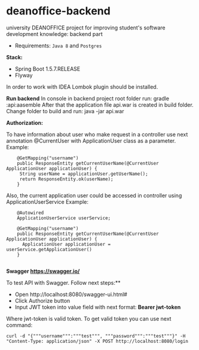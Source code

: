 # deanoffice-backend
university DEANOFFICE project for improving student's software development knowledge: backend part

* Requirements: `Java 8` and `Postgres`

**Stack:**
- Spring Boot 1.5.7.RELEASE
- Flyway

In order to work with IDEA Lombok plugin should be installed.

**Run backend**
In console in backend project root folder run:
gradle :api:aasemble
After that the application file api.war is created in build folder. Change folder to build and run:
java -jar api.war

**Authorization:**

To have information about user who make request in a controller use next annotation @CurrentUser with ApplicationUser class as a parameter.
Example:
```
    @GetMapping("username")
    public ResponseEntity getCurrentUserName(@CurrentUser ApplicationUser applicationUser) {
     String userName = applicationUser.getUserName();
     return ResponseEntity.ok(userName);
    }
```

Also, the current application user could be accessed in controller using ApplicationUserService
Example:
```
    @Autowired
    ApplicationUserService userService;

    @GetMapping("username")
    public ResponseEntity getCurrentUserName(@CurrentUser ApplicationUser applicationUser) {
      ApplicationUser applicationUser = userService.getApplicationUser()
    }


```

**Swagger https://swagger.io/**

To test API with Swagger.
Follow next steps:**

- Open http://localhost:8080/swagger-ui.html#
- Click Authorize button
- Input JWT token into value field with next format: **Bearer jwt-token**

Where jwt-token is valid token. To get valid token you can use next command:
```
curl -d "{"""username""":"""test""", """password""":"""test"""}" -H "Content-Type: application/json" -X POST http://localhost:8080/login
```
